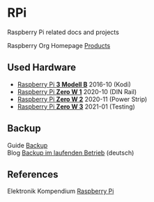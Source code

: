 # RPi
Raspberry Pi related docs and projects

Raspberry Org Homepage [Products](https://www.raspberrypi.org/products/)

## Used Hardware

* [Raspberry Pi **3 Modell B**](https://github.com/griemide/RPi3B) 2016-10 (Kodi)
* [Raspberry Pi **Zero W 1**](https://github.com/griemide/RPiZW) 2020-10 (DIN Rail)
* [Raspberry Pi **Zero W 2**](https://github.com/griemide/RPiZW2) 2020-11 (Power Strip)
* [Raspberry Pi **Zero W 3**](https://github.com/griemide/RPiZW3) 2021-01 (Testing)


## Backup
Guide [Backup](https://www.raspberrypi.org/documentation/linux/filesystem/backup.md)  
Blog [Backup im laufenden Betrieb](https://hilftdirweiter.de/backup-des-raspberry-pi-im-laufenden-betrieb/) (deutsch)

## References

Elektronik Kompendium [Raspberry Pi](http://www.elektronik-kompendium.de/sites/raspberry-pi/index.htm)


